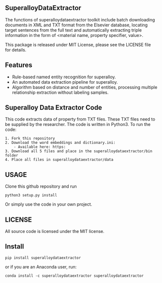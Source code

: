 
**SuperalloyDataExtractor**
----------------------
The functions of superalloydataextractor toolkit include batch downloading documents in XML and TXT format from the Elsevier database, locating target sentences from the full text and automatically extracting triple information in the form of <material name, property specifier, value>.

This package is released under MIT License, please see the LICENSE file for details.

**Features**
----------------------
- Rule-based named entity recognition for superalloy.
- An automated data extraction pipeline for superalloy.
- Algorithm based on distance and number of entities, processing multiple relationship extraction without labeling samples.

**Superalloy Data Extractor Code**
----------------------
This code extracts data of property from TXT files. These TXT files need to be supplied by the researcher. The code is written in Python3. To run the code:

    1. Fork this repository
    2. Download the word embeddings and dictionary.ini:
    	- Available here: https:
    3. Download all 5 files and place in the superalloydataextractor/bin folder
    4. Place all files in superalloydataextractor/data

**USAGE**
----------------------
Clone this github repository and run
```
python3 setup.py install
```

Or simply use the code in your own project.

**LICENSE**
----------------------
All source code is licensed under the MIT license.

**Install**
----------------------
```
pip install superalloydataextractor
```
or if you are an Anaconda user, run:

```
conda install -c superalloydataextractor superalloydataextractor
```

